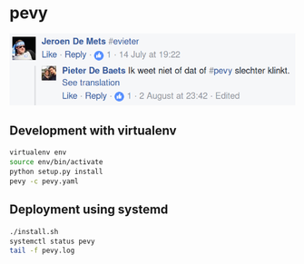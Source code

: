 # pevy

![pevy](extra/pevy.png?raw=true)

## Development with virtualenv

```bash
virtualenv env
source env/bin/activate
python setup.py install
pevy -c pevy.yaml
```

## Deployment using systemd

```bash
./install.sh
systemctl status pevy
tail -f pevy.log
```

